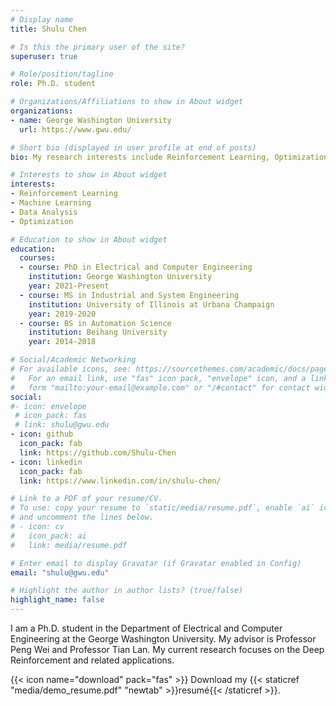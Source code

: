```yaml
---
# Display name
title: Shulu Chen

# Is this the primary user of the site?
superuser: true

# Role/position/tagline
role: Ph.D. student

# Organizations/Affiliations to show in About widget
organizations:
- name: George Washington University
  url: https://www.gwu.edu/

# Short bio (displayed in user profile at end of posts)
bio: My research interests include Reinforcement Learning, Optimization, Machine Learning and Data Analysis.

# Interests to show in About widget
interests:
- Reinforcement Learning
- Machine Learning
- Data Analysis
- Optimization

# Education to show in About widget
education:
  courses:
  - course: PhD in Electrical and Computer Engineering 
    institution: George Washington University
    year: 2021-Present
  - course: MS in Industrial and System Engineering
    institution: University of Illinois at Urbana Champaign
    year: 2019-2020
  - course: BS in Automation Science
    institution: Beihang University
    year: 2014-2018

# Social/Academic Networking
# For available icons, see: https://sourcethemes.com/academic/docs/page-builder/#icons
#   For an email link, use "fas" icon pack, "envelope" icon, and a link in the
#   form "mailto:your-email@example.com" or "/#contact" for contact widget.
social:
#- icon: envelope
 # icon_pack: fas
 # link: shulu@gwu.edu
- icon: github
  icon_pack: fab
  link: https://github.com/Shulu-Chen
- icon: linkedin
  icon_pack: fab
  link: https://www.linkedin.com/in/shulu-chen/

# Link to a PDF of your resume/CV.
# To use: copy your resume to `static/media/resume.pdf`, enable `ai` icons in `params.toml`, 
# and uncomment the lines below.
# - icon: cv
#   icon_pack: ai
#   link: media/resume.pdf

# Enter email to display Gravatar (if Gravatar enabled in Config)
email: "shulu@gwu.edu"

# Highlight the author in author lists? (true/false)
highlight_name: false
---
```


I am a Ph.D. student in the Department of Electrical and Computer Engineering at the George Washington University. My advisor is Professor Peng Wei and Professor Tian Lan. My current research focuses on the Deep Reinforcement and related applications.  

{{< icon name="download" pack="fas" >}} Download my {{< staticref "media/demo_resume.pdf" "newtab" >}}resumé{{< /staticref >}}.
